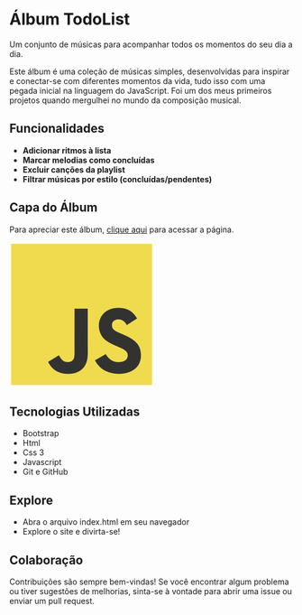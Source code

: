 # Álbum TodoList

Um conjunto de músicas para acompanhar todos os momentos do seu dia a dia.

Este álbum é uma coleção de músicas simples, desenvolvidas para inspirar e conectar-se com diferentes momentos da vida, tudo isso com uma pegada inicial na linguagem do JavaScript. Foi um dos meus primeiros projetos quando mergulhei no mundo da composição musical.

## Funcionalidades

- **Adicionar ritmos à lista**
- **Marcar melodias como concluídas**
- **Excluir canções da playlist**
- **Filtrar músicas por estilo (concluídas/pendentes)**

## Capa do Álbum

Para apreciar este álbum, [clique aqui](https://samuel-santana109.github.io/album/) para acessar a página.

![Capa do Álbum](https://github.com/devicons/devicon/blob/master/icons/javascript/javascript-original.svg)

 ## Tecnologias Utilizadas
- Bootstrap 
 - Html 
 - Css 3
 - Javascript 
 - Git e GitHub 

## Explore 
- Abra o arquivo index.html em seu navegador
- Explore o site e divirta-se!


## Colaboração 

<p> Contribuições são sempre bem-vindas! Se você encontrar algum problema ou tiver sugestões de melhorias, 
  sinta-se à vontade para abrir uma issue ou enviar um pull request.  </p>
